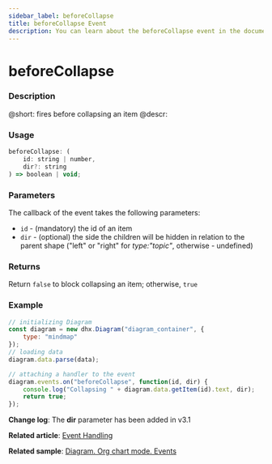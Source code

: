 ```yaml
---
sidebar_label: beforeCollapse
title: beforeCollapse Event
description: You can learn about the beforeCollapse event in the documentation of the DHTMLX JavaScript Diagram library. Browse developer guides and API reference, try out code examples and live demos, and download a free 30-day evaluation version of DHTMLX Diagram.
---
```


# beforeCollapse

### Description

@short: fires before collapsing an item
@descr:


### Usage

~~~js
beforeCollapse: (
    id: string | number, 
    dir?: string
) => boolean | void;
~~~

### Parameters

The callback of the event takes the following parameters:

- `id` - (mandatory) the id of an item 
- `dir` - (optional) the side the children will be hidden in relation to the parent shape ("left" or "right" for *type:"topic"*, otherwise - undefined)

### Returns

Return `false` to block collapsing an item; otherwise, `true`

### Example

~~~js {9-12}
// initializing Diagram
const diagram = new dhx.Diagram("diagram_container", {
    type: "mindmap"
});
// loading data
diagram.data.parse(data);

// attaching a handler to the event
diagram.events.on("beforeCollapse", function(id, dir) {
    console.log("Collapsing " + diagram.data.getItem(id).text, dir);
    return true;
});
~~~

**Change log**: The **dir** parameter has been added in v3.1

**Related article**: [Event Handling](../../../guides/event_handling/)

**Related sample**: [Diagram. Org chart mode. Events](https://snippet.dhtmlx.com/l38pct7c)
